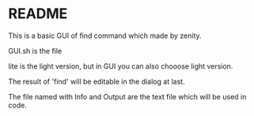 # README
This is a basic GUI of find command which made by zenity.

GUI.sh is the file

lite is the light version, but in GUI you can also chooose light version.

The result of 'find' will be editable in the dialog at last.

The file named with Info and Output are the text file which will be used in code.